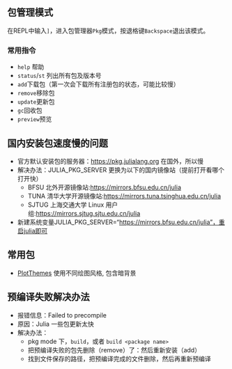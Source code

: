 ## 包管理模式

在REPL中输入`]`，进入包管理器`Pkg`模式，按退格键`Backspace`退出该模式。

### 常用指令
- `help` 帮助
- `status`/`st` 列出所有包及版本号
- `add`下载包（第一次会下载所有注册包的状态，可能比较慢）
- `remove`移除包
- `update`更新包
- `gc`回收包
- `preview`预览

## 国内安装包速度慢的问题

- 官方默认安装包的服务器：https://pkg.julialang.org 在国外，所以慢
- 解决办法：JULIA_PKG_SERVER 更换为以下的国内镜像站（提前打开看哪个打开快）
  + BFSU 北外开源镜像站:https://mirrors.bfsu.edu.cn/julia
  + TUNA 清华大学开源镜像站:https://mirrors.tuna.tsinghua.edu.cn/julia
  + SJTUG 上海交通大学 Linux 用户组:https://mirrors.sjtug.sjtu.edu.cn/julia
- 新建系统变量JULIA_PKG_SERVER=“https://mirrors.bfsu.edu.cn/julia”，重启julia即可

## 常用包

- [PlotThemes](https://github.com/JuliaPlots/PlotThemes.jl) 使用不同绘图风格, 包含暗背景

## 预编译失败解决办法

- 报错信息：Failed to precompile
- 原因：Julia 一些包更新太快
- 解决办法：
  + pkg mode 下，`build`，或者 `build <package name>`
  + 把预编译失败的包先删除（remove）了：然后重新安装（add）
  + 找到文件保存的路径，把预编译完成的文件删除，然后再重新预编译
